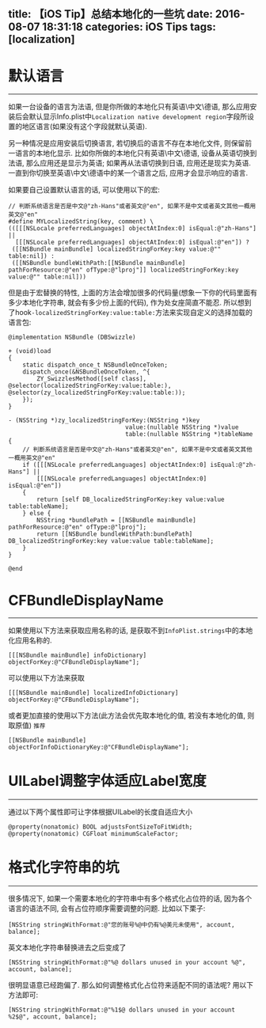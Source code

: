 title: 【iOS Tip】总结本地化的一些坑
date: 2016-08-07 18:31:18
categories: iOS Tips
tags: [localization]
---


# 默认语言
---

如果一台设备的语言为法语, 但是你所做的本地化只有英语\中文\德语, 那么应用安装后会默认显示Info.plist中`Localization native development region`字段所设置的地区语言(如果没有这个字段就默认英语).

另一种情况是应用安装后切换语言, 若切换后的语言不存在本地化文件, 则保留前一语言的本地化显示. 比如你所做的本地化只有英语\中文\德语, 设备从英语切换到法语, 那么应用还是显示为英语; 如果再从法语切换到日语, 应用还是现实为英语. 一直到你切换至英语\中文\德语中的某一个语言之后, 应用才会显示响应的语言.

<!--more-->

如果要自己设置默认语言的话, 可以使用以下的宏:

```objc
// 判断系统语言是否是中文@"zh-Hans"或者英文@"en", 如果不是中文或者英文其他一概用英文@"en"
#define MYLocalizedString(key, comment) \
(([[[NSLocale preferredLanguages] objectAtIndex:0] isEqual:@"zh-Hans"] ||
  [[[NSLocale preferredLanguages] objectAtIndex:0] isEqual:@"en"]) ?
 ([[NSBundle mainBundle] localizedStringForKey:key value:@"" table:nil]) :
 ([[NSBundle bundleWithPath:[[NSBundle mainBundle] pathForResource:@"en" ofType:@"lproj"]] localizedStringForKey:key value:@"" table:nil]))
```

但是由于宏替换的特性, 上面的方法会增加很多的代码量(想象一下你的代码里面有多少本地化字符串, 就会有多少份上面的代码), 作为处女座简直不能忍. 所以想到了hook`-localizedStringForKey:value:table:`方法来实现自定义的选择加载的语言包:

```objc
@implementation NSBundle (DBSwizzle)

+ (void)load
{
    static dispatch_once_t NSBundleOnceToken;
    dispatch_once(&NSBundleOnceToken, ^{
        ZY_SwizzlesMethod([self class], @selector(localizedStringForKey:value:table:), @selector(zy_localizedStringForKey:value:table:));
    });
}

- (NSString *)zy_localizedStringForKey:(NSString *)key
                                 value:(nullable NSString *)value
                                 table:(nullable NSString *)tableName
{
    // 判断系统语言是否是中文@"zh-Hans"或者英文@"en", 如果不是中文或者英文其他一概用英文@"en"
    if ([[[NSLocale preferredLanguages] objectAtIndex:0] isEqual:@"zh-Hans"] ||
        [[[NSLocale preferredLanguages] objectAtIndex:0] isEqual:@"en"])    
    { 
        return [self DB_localizedStringForKey:key value:value table:tableName];
    } else {
        NSString *bundlePath = [[NSBundle mainBundle] pathForResource:@"en" ofType:@"lproj"];
        return [[NSBundle bundleWithPath:bundlePath] DB_localizedStringForKey:key value:value table:tableName];
    }
}

@end
```

# CFBundleDisplayName
---

如果使用以下方法来获取应用名称的话, 是获取不到`InfoPlist.strings`中的本地化应用名称的.

```objc
[[[NSBundle mainBundle] infoDictionary] objectForKey:@"CFBundleDisplayName"];
```
	
可以使用以下方法来获取

```objc
[[[NSBundle mainBundle] localizedInfoDictionary] objectForKey:@"CFBundleDisplayName"];
```

或者更加直接的使用以下方法(此方法会优先取本地化的值, 若没有本地化的值, 则取原值) `推荐`

```objc
[[NSBundle mainBundle] objectForInfoDictionaryKey:@"CFBundleDisplayName"];
```

# UILabel调整字体适应Label宽度
---

通过以下两个属性即可让字体根据UILabel的长度自适应大小

```objc
@property(nonatomic) BOOL adjustsFontSizeToFitWidth;
@property(nonatomic) CGFloat minimumScaleFactor;
```

# 格式化字符串的坑
---

很多情况下, 如果一个需要本地化的字符串中有多个格式化占位符的话, 因为各个语言的语法不同, 会有占位符顺序需要调整的问题. 比如以下栗子:

```objc
[NSString stringWithFormat:@"您的账号%@中仍有%@美元未使用", account, balance];
```

英文本地化字符串替换进去之后变成了

```objc
[NSString stringWithFormat:@"%@ dollars unused in your account %@", account, balance];
```

很明显语意已经跑偏了. 那么如何调整格式化占位符来适配不同的语法呢? 用以下方法即可:

```objc
[NSString stringWithFormat:@"%1$@ dollars unused in your account %2$@", account, balance];
```



